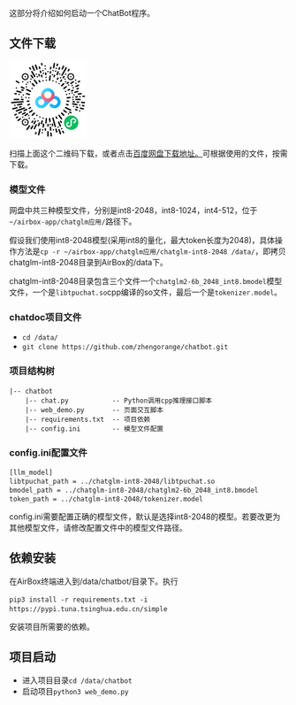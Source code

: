 这部分将介绍如何启动一个ChatBot程序。
## 文件下载

![Alt text](<../imgs/1696061589146.jpg>)

扫描上面这个二维码下载，或者点击[百度网盘下载地址。](https://pan.baidu.com/s/1N6HZy9oq4ZnyRyz9MaDU6Q?pwd=1684)可根据使用的文件，按需下载。




### 模型文件
网盘中共三种模型文件，分别是int8-2048，int8-1024，int4-512，位于`~/airbox-app/chatglm应用/`路径下。

假设我们使用int8-2048模型(采用int8的量化，最大token长度为2048)，具体操作方法是`cp -r ~/airbox-app/chatglm应用/chatglm-int8-2048 /data/`，即拷贝chatglm-int8-2048目录到AirBox的/data下。

chatglm-int8-2048目录包含三个文件一个`chatglm2-6b_2048_int8.bmodel`模型文件，一个是`libtpuchat.so`cpp编译的so文件，最后一个是`tokenizer.model`。

### chatdoc项目文件

- `cd /data/`
- `git clone https://github.com/zhengorange/chatbot.git`


### 项目结构树
```
|-- chatbot
    |-- chat.py           -- Python调用cpp推理接口脚本
    |-- web_demo.py       -- 页面交互脚本
    |-- requirements.txt  -- 项目依赖
    |-- config.ini        -- 模型文件配置
```

### config.ini配置文件

```
[llm_model]
libtpuchat_path = ../chatglm-int8-2048/libtpuchat.so
bmodel_path = ../chatglm-int8-2048/chatglm2-6b_2048_int8.bmodel
token_path = ../chatglm-int8-2048/tokenizer.model
```
config.ini需要配置正确的模型文件，默认是选择int8-2048的模型。若要改更为其他模型文件，请修改配置文件中的模型文件路径。

## 依赖安装
在AirBox终端进入到/data/chatbot/目录下。执行

`pip3 install -r requirements.txt -i https://pypi.tuna.tsinghua.edu.cn/simple`

安装项目所需要的依赖。

## 项目启动

- 进入项目目录`cd /data/chatbot`
- 启动项目`python3 web_demo.py`